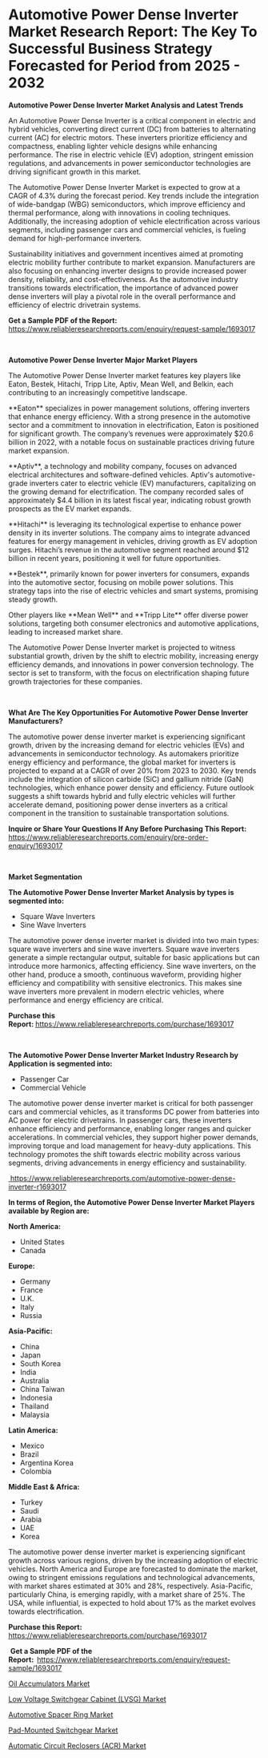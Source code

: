 <p><h1>Automotive Power Dense Inverter Market Research Report: The Key To Successful Business Strategy Forecasted for Period from 2025 - 2032</h1></p><p><strong>Automotive Power Dense Inverter Market Analysis and Latest Trends</strong></p>
<p><p>An Automotive Power Dense Inverter is a critical component in electric and hybrid vehicles, converting direct current (DC) from batteries to alternating current (AC) for electric motors. These inverters prioritize efficiency and compactness, enabling lighter vehicle designs while enhancing performance. The rise in electric vehicle (EV) adoption, stringent emission regulations, and advancements in power semiconductor technologies are driving significant growth in this market.</p><p>The Automotive Power Dense Inverter Market is expected to grow at a CAGR of 4.3% during the forecast period. Key trends include the integration of wide-bandgap (WBG) semiconductors, which improve efficiency and thermal performance, along with innovations in cooling techniques. Additionally, the increasing adoption of vehicle electrification across various segments, including passenger cars and commercial vehicles, is fueling demand for high-performance inverters.</p><p>Sustainability initiatives and government incentives aimed at promoting electric mobility further contribute to market expansion. Manufacturers are also focusing on enhancing inverter designs to provide increased power density, reliability, and cost-effectiveness. As the automotive industry transitions towards electrification, the importance of advanced power dense inverters will play a pivotal role in the overall performance and efficiency of electric drivetrain systems.</p></p>
<p><strong>Get a Sample PDF of the Report:&nbsp;</strong> <a href="https://www.reliableresearchreports.com/enquiry/request-sample/1693017?utm_campaign=8&utm_medium=2&utm_source=Github&utm_content=ia&utm_term=08012025&utm_id=automotive-power-dense-inverter">https://www.reliableresearchreports.com/enquiry/request-sample/1693017</a></p>
<p>&nbsp;</p>
<p><strong>Automotive Power Dense Inverter Major Market Players</strong></p>
<p><p>The Automotive Power Dense Inverter market features key players like Eaton, Bestek, Hitachi, Tripp Lite, Aptiv, Mean Well, and Belkin, each contributing to an increasingly competitive landscape.</p><p>**Eaton** specializes in power management solutions, offering inverters that enhance energy efficiency. With a strong presence in the automotive sector and a commitment to innovation in electrification, Eaton is positioned for significant growth. The company’s revenues were approximately $20.6 billion in 2022, with a notable focus on sustainable practices driving future market expansion.</p><p>**Aptiv**, a technology and mobility company, focuses on advanced electrical architectures and software-defined vehicles. Aptiv's automotive-grade inverters cater to electric vehicle (EV) manufacturers, capitalizing on the growing demand for electrification. The company recorded sales of approximately $4.4 billion in its latest fiscal year, indicating robust growth prospects as the EV market expands.</p><p>**Hitachi** is leveraging its technological expertise to enhance power density in its inverter solutions. The company aims to integrate advanced features for energy management in vehicles, driving growth as EV adoption surges. Hitachi’s revenue in the automotive segment reached around $12 billion in recent years, positioning it well for future opportunities.</p><p>**Bestek**, primarily known for power inverters for consumers, expands into the automotive sector, focusing on mobile power solutions. This strategy taps into the rise of electric vehicles and smart systems, promising steady growth.</p><p>Other players like **Mean Well** and **Tripp Lite** offer diverse power solutions, targeting both consumer electronics and automotive applications, leading to increased market share.</p><p>The Automotive Power Dense Inverter market is projected to witness substantial growth, driven by the shift to electric mobility, increasing energy efficiency demands, and innovations in power conversion technology. The sector is set to transform, with the focus on electrification shaping future growth trajectories for these companies.</p></p>
<p>&nbsp;</p>
<p><strong>What Are The Key Opportunities For Automotive Power Dense Inverter Manufacturers?</strong></p>
<p><p>The automotive power dense inverter market is experiencing significant growth, driven by the increasing demand for electric vehicles (EVs) and advancements in semiconductor technology. As automakers prioritize energy efficiency and performance, the global market for inverters is projected to expand at a CAGR of over 20% from 2023 to 2030. Key trends include the integration of silicon carbide (SiC) and gallium nitride (GaN) technologies, which enhance power density and efficiency. Future outlook suggests a shift towards hybrid and fully electric vehicles will further accelerate demand, positioning power dense inverters as a critical component in the transition to sustainable transportation solutions.</p></p>
<p><strong>Inquire or Share Your Questions If Any Before Purchasing This Report:</strong> <a href="https://www.reliableresearchreports.com/enquiry/pre-order-enquiry/1693017?utm_campaign=8&utm_medium=2&utm_source=Github&utm_content=ia&utm_term=08012025&utm_id=automotive-power-dense-inverter">https://www.reliableresearchreports.com/enquiry/pre-order-enquiry/1693017</a></p>
<p>&nbsp;</p>
<p><strong>Market Segmentation</strong></p>
<p><strong>The Automotive Power Dense Inverter Market Analysis by types is segmented into:</strong></p>
<p><ul><li>Square Wave Inverters</li><li>Sine Wave Inverters</li></ul></p>
<p><p>The automotive power dense inverter market is divided into two main types: square wave inverters and sine wave inverters. Square wave inverters generate a simple rectangular output, suitable for basic applications but can introduce more harmonics, affecting efficiency. Sine wave inverters, on the other hand, produce a smooth, continuous waveform, providing higher efficiency and compatibility with sensitive electronics. This makes sine wave inverters more prevalent in modern electric vehicles, where performance and energy efficiency are critical.</p></p>
<p><strong>Purchase this Report:&nbsp;</strong><a href="https://www.reliableresearchreports.com/purchase/1693017?utm_campaign=8&utm_medium=2&utm_source=Github&utm_content=ia&utm_term=08012025&utm_id=automotive-power-dense-inverter">https://www.reliableresearchreports.com/purchase/1693017</a></p>
<p>&nbsp;</p>
<p><strong>The Automotive Power Dense Inverter Market Industry Research by Application is segmented into:</strong></p>
<p><ul><li>Passenger Car</li><li>Commercial Vehicle</li></ul></p>
<p><p>The automotive power dense inverter market is critical for both passenger cars and commercial vehicles, as it transforms DC power from batteries into AC power for electric drivetrains. In passenger cars, these inverters enhance efficiency and performance, enabling longer ranges and quicker accelerations. In commercial vehicles, they support higher power demands, improving torque and load management for heavy-duty applications. This technology promotes the shift towards electric mobility across various segments, driving advancements in energy efficiency and sustainability.</p></p>
<p><a href="https://www.reliableresearchreports.com/automotive-power-dense-inverter-r1693017?utm_campaign=8&utm_medium=2&utm_source=Github&utm_content=ia&utm_term=08012025&utm_id=automotive-power-dense-inverter">&nbsp;https://www.reliableresearchreports.com/automotive-power-dense-inverter-r1693017</a></p>
<p><strong>In terms of Region, the Automotive Power Dense Inverter Market Players available by Region are:</strong></p>
<p>
    <p> <strong> North America: </strong>
        <ul>
            <li>United States</li>
            <li>Canada</li>
        </ul>
        </p> 
    <p> <strong> Europe: </strong>
        <ul>
            <li>Germany</li>
            <li>France</li>
            <li>U.K.</li>
            <li>Italy</li>
            <li>Russia</li>
        </ul>
        </p> 
    <p> <strong> Asia-Pacific: </strong>
        <ul>
            <li>China</li>
            <li>Japan</li>
            <li>South Korea</li>
            <li>India</li>
            <li>Australia</li>
            <li>China Taiwan</li>
            <li>Indonesia</li>
            <li>Thailand</li>
            <li>Malaysia</li>
        </ul>
        </p> 
    <p> <strong> Latin America: </strong>
        <ul>
            <li>Mexico</li>
            <li>Brazil</li>
            <li>Argentina Korea</li>
            <li>Colombia</li>
        </ul>
        </p> 
    <p> <strong> Middle East & Africa: </strong>
        <ul>
            <li>Turkey</li>
            <li>Saudi</li>
            <li>Arabia</li>
            <li>UAE</li>
            <li>Korea</li>
        </ul>
    </p>
    </p>
<p><p>The automotive power dense inverter market is experiencing significant growth across various regions, driven by the increasing adoption of electric vehicles. North America and Europe are forecasted to dominate the market, owing to stringent emissions regulations and technological advancements, with market shares estimated at 30% and 28%, respectively. Asia-Pacific, particularly China, is emerging rapidly, with a market share of 25%. The USA, while influential, is expected to hold about 17% as the market evolves towards electrification.</p></p>
<p><strong>Purchase this Report: </strong><a href="https://www.reliableresearchreports.com/purchase/1693017?utm_campaign=8&utm_medium=2&utm_source=Github&utm_content=ia&utm_term=08012025&utm_id=automotive-power-dense-inverter">https://www.reliableresearchreports.com/purchase/1693017</a></p>
<p>&nbsp;<strong>Get a Sample PDF of the Report:&nbsp;&nbsp;</strong><a href="https://www.reliableresearchreports.com/enquiry/request-sample/1693017?utm_campaign=8&utm_medium=2&utm_source=Github&utm_content=ia&utm_term=08012025&utm_id=automotive-power-dense-inverter">https://www.reliableresearchreports.com/enquiry/request-sample/1693017</a></p>
<p><strong></strong></p>
<p><p><a href="https://github.com/mcfred89/Market-Research-Report-List-1/blob/main/oil-accumulators-market.md?utm_campaign=8&utm_medium=2&utm_source=Github&utm_content=ia&utm_term=08012025&utm_id=automotive-power-dense-inverter">Oil Accumulators Market</a></p><p><a href="https://github.com/comasnickie/Market-Research-Report-List-1/blob/main/low-voltage-switchgear-cabinet-lvsg-market.md?utm_campaign=8&utm_medium=2&utm_source=Github&utm_content=ia&utm_term=08012025&utm_id=automotive-power-dense-inverter">Low Voltage Switchgear Cabinet (LVSG) Market</a></p><p><a href="https://github.com/bornergabrielle89/Market-Research-Report-List-1/blob/main/automotive-spacer-ring-market.md?utm_campaign=8&utm_medium=2&utm_source=Github&utm_content=ia&utm_term=08012025&utm_id=automotive-power-dense-inverter">Automotive Spacer Ring Market</a></p><p><a href="https://github.com/toldenargelia86/Market-Research-Report-List-1/blob/main/pad-mounted-switchgear-market.md?utm_campaign=8&utm_medium=2&utm_source=Github&utm_content=ia&utm_term=08012025&utm_id=automotive-power-dense-inverter">Pad-Mounted Switchgear Market</a></p><p><a href="https://github.com/wileonie19657/Market-Research-Report-List-1/blob/main/automatic-circuit-reclosers-acr-market.md?utm_campaign=8&utm_medium=2&utm_source=Github&utm_content=ia&utm_term=08012025&utm_id=automotive-power-dense-inverter">Automatic Circuit Reclosers (ACR) Market</a></p></p>